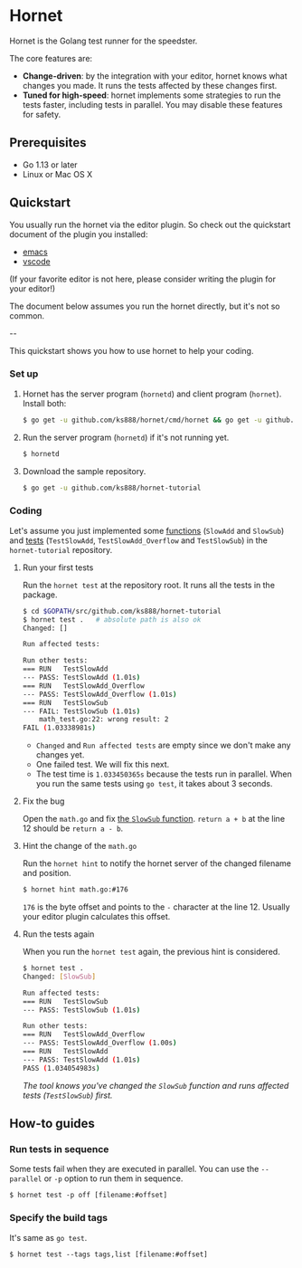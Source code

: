# Hornet

Hornet is the Golang test runner for the speedster.

The core features are:
* **Change-driven**: by the integration with your editor, hornet knows what changes you made. It runs the tests affected by these changes first.
* **Tuned for high-speed**: hornet implements some strategies to run the tests faster, including tests in parallel. You may disable these features for safety.

## Prerequisites

* Go 1.13 or later
* Linux or Mac OS X

## Quickstart

You usually run the hornet via the editor plugin. So check out the quickstart document of the plugin you installed:
* [emacs](https://github.com/ks888/hornet.el)
* [vscode](https://github.com/ks888/vscode-go-hornet)

(If your favorite editor is not here, please consider writing the plugin for your editor!)

The document below assumes you run the hornet directly, but it's not so common.

--

This quickstart shows you how to use hornet to help your coding.

### Set up

1. Hornet has the server program (`hornetd`) and client program (`hornet`). Install both:

   ```sh
   $ go get -u github.com/ks888/hornet/cmd/hornet && go get -u github.com/ks888/hornet/cmd/hornetd
   ```

2. Run the server program (`hornetd`) if it's not running yet.

   ```sh
   $ hornetd
   ```

3. Download the sample repository.

   ```sh
   $ go get -u github.com/ks888/hornet-tutorial
   ```

### Coding

Let's assume you just implemented some [functions](https://github.com/ks888/hornet-tutorial/blob/master/math.go) (`SlowAdd` and `SlowSub`) and [tests](https://github.com/ks888/hornet-tutorial/blob/master/math_test.go) (`TestSlowAdd`, `TestSlowAdd_Overflow` and `TestSlowSub`) in the `hornet-tutorial` repository.

1. Run your first tests

   Run the `hornet test` at the repository root. It runs all the tests in the package.

   ```sh
   $ cd $GOPATH/src/github.com/ks888/hornet-tutorial
   $ hornet test .   # absolute path is also ok
   Changed: []

   Run affected tests:

   Run other tests:
   === RUN   TestSlowAdd
   --- PASS: TestSlowAdd (1.01s)
   === RUN   TestSlowAdd_Overflow
   --- PASS: TestSlowAdd_Overflow (1.01s)
   === RUN   TestSlowSub
   --- FAIL: TestSlowSub (1.01s)
       math_test.go:22: wrong result: 2
   FAIL (1.03338981s)
   ```

   * `Changed` and `Run affected tests` are empty since we don't make any changes yet.
   * One failed test. We will fix this next.
   * The test time is `1.033450365s` because the tests run in parallel. When you run the same tests using `go test`, it takes about 3 seconds.

2. Fix the bug

   Open the `math.go` and fix [the `SlowSub` function](https://github.com/ks888/hornet-tutorial/blob/master/math.go#L12). `return a + b` at the line 12 should be `return a - b`.

3. Hint the change of the `math.go`

   Run the `hornet hint` to notify the hornet server of the changed filename and position.

   ```sh
   $ hornet hint math.go:#176
   ```

   `176` is the byte offset and points to the `-` character at the line 12. Usually your editor plugin calculates this offset.

4. Run the tests again

   When you run the `hornet test` again, the previous hint is considered.

   ```sh
   $ hornet test .
   Changed: [SlowSub]

   Run affected tests:
   === RUN   TestSlowSub
   --- PASS: TestSlowSub (1.01s)

   Run other tests:
   === RUN   TestSlowAdd_Overflow
   --- PASS: TestSlowAdd_Overflow (1.00s)
   === RUN   TestSlowAdd
   --- PASS: TestSlowAdd (1.01s)
   PASS (1.034054983s)
   ```

   *The tool knows you've changed the `SlowSub` function and runs affected tests (`TestSlowSub`) first.*

## How-to guides

### Run tests in sequence

Some tests fail when they are executed in parallel. You can use the `--parallel` or `-p` option to run them in sequence.

```
$ hornet test -p off [filename:#offset]
```

### Specify the build tags

It's same as `go test`.

```
$ hornet test --tags tags,list [filename:#offset]
```

